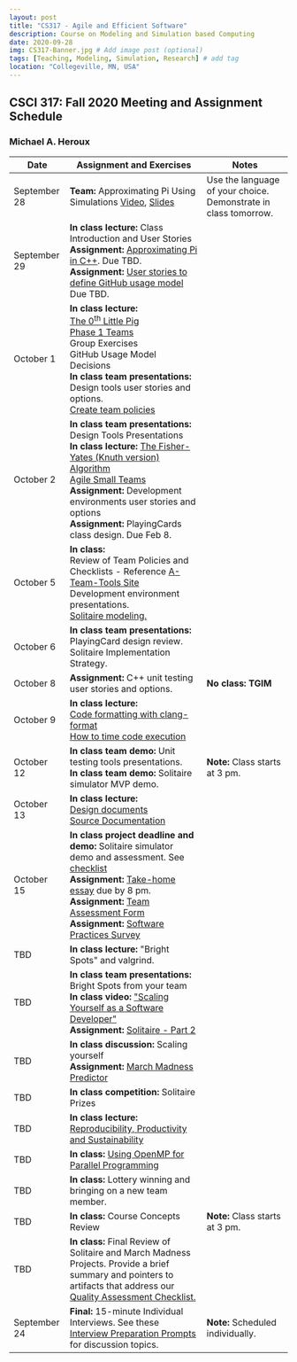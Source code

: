 ```yaml
---
layout: post
title: "CS317 - Agile and Efficient Software"
description: Course on Modeling and Simulation based Computing
date: 2020-09-28
img: CS317-Banner.jpg # Add image post (optional)
tags: [Teaching, Modeling, Simulation, Research] # add tag
location: "Collegeville, MN, USA"
---
```


## CSCI 317: Fall 2020 Meeting and Assignment Schedule

### Michael A. Heroux



| **Date** | **Assignment and Exercises** | **Notes** |
| --- | --- | --- |
| September 28 | **Team:** Approximating Pi Using Simulations [Video](https://youtu.be/CGwoMEXqh7A), [Slides](../ApproximatingPiUsingSimulations.pdf) | Use the language of your choice.  Demonstrate in class tomorrow.   |
| September 29 | **In class lecture:** Class Introduction and User Stories<br> **Assignment:** [Approximating Pi in C++](../CPP-Pi). Due TBD. <br> **Assignment:** [User stories to define GitHub usage model](https://docs.google.com/document/d/1jdObI_Y5u4S-vy3SmLaIgzIGuh5ekN0pucaPpPXI5CU/edit?usp=sharing) Due TBD.|   |
| October 1 | **In class lecture:** <br> [The 0<sup>th</sup> Little Pig](../../ZerothLittlePig) <br>[Phase 1 Teams](../PhaseOneTeams) <br> Group Exercises <br> GitHub Usage Model Decisions <br>   **In class team presentations:** <br> Design tools user stories and options. <br> [Create team policies](../TeamPolicyAssignment) |   |
| October 2 | **In class team presentations:** <br> Design Tools Presentations <br> **In class lecture:** [The Fisher-Yates (Knuth version) Algorithm](https://exceptionnotfound.net/understanding-the-fisher-yates-card-shuffling-algorithm/) <br> [Agile Small Teams](../AgileSmallTeams.pdf)<br> **Assignment:** Development environments user stories and options <br> **Assignment:** PlayingCards class design.  Due Feb 8. |   |
| October 5 | **In class:** <br> Review of Team Policies and Checklists - Reference [A-Team-Tools Site](https://betterscientificsoftware.github.io/A-Team-Tools/) <br> Development environment presentations.  <br> [Solitaire modeling.](../Solitaire) |   |
| October 6 | **In class team presentations:** <br> PlayingCard design review. <br> Solitaire Implementation Strategy.| |
| October 8 |**Assignment:** C++ unit testing user stories and options.  | **No class: TGIM** |
| October 9 | **In class lecture:** <br> [Code formatting with clang-format](../CodeFormatting) <br> [How to time code execution](../TimingCode)| |
| October 12 | **In class team demo:** Unit testing tools presentations. <br> **In class team demo:** Solitaire simulator MVP demo. | **Note:** Class starts at 3 pm. |
| October 13 | **In class lecture:** <br> [Design documents](../DesignDocs) <br> [Source Documentation](../SourceDocumentation)  | |
| October 15 | **In class project deadline and demo:** Solitaire simulator demo and assessment.  See [checklist](../QualityAssessmentChecklist) <br> **Assignment:** [Take-home essay](https://goo.gl/forms/mHEdDNZpEtsIco9S2) due by 8 pm. <br> **Assignment:** [Team Assessment Form](https://goo.gl/forms/qPLQJbT1wdJr9iPY2) <br> **Assignment:** [Software Practices Survey](https://goo.gl/forms/ASwSvWVvqwgUwyoA2) | |
| TBD | **In class lecture:** "Bright Spots" and valgrind. | |
| TBD | **In class team presentations:** Bright Spots from your team <br> **In class video:** ["Scaling Yourself as a Software Developer"](http://blog.martinig.ch/videos/scaling-yourself-as-a-software-developer/) <br> **Assignment:** [Solitaire - Part 2](../Solitaire2)  |  |
| TBD | **In class discussion:** Scaling yourself <br> **Assignment:** [March Madness Predictor](../MarchMadness) | |
| TBD | **In class competition:** Solitaire Prizes  | |
| TBD | **In class lecture:** [Reproducibility, Productivity and Sustainability](../ReproducibilityProductivitySustainability.pdf)  | |
| TBD | **In class:** [Using OpenMP for Parallel Programming](../OpenMP) |  |
| TBD | **In class:** Lottery winning and bringing on a new team member.| |
| TBD | **In class:** Course Concepts Review | **Note:** Class starts at 3 pm. |
| TBD | **In class:** Final Review of Solitaire and March Madness Projects. Provide a brief summary and pointers to artifacts that address our [Quality Assessment Checklist.](../QualityAssessmentChecklist)| |
| September 24 | **Final:** 15-minute Individual Interviews.  See these [Interview Preparation Prompts](../InterviewPrep) for discussion topics. | **Note:** Scheduled individually. |
